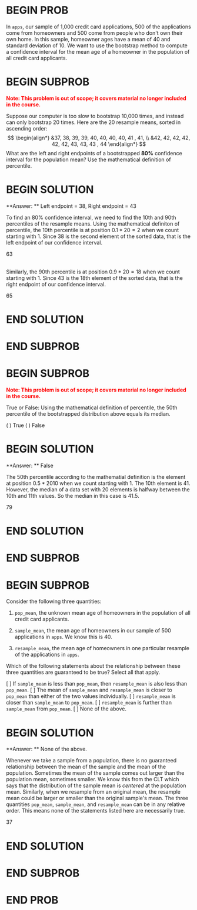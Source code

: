 # BEGIN PROB

In `apps`, our sample of 1,000 credit card applications, 500 of the applications come from homeowners and 500 come from people who don't own their own home. In this sample, homeowner ages have a mean of 40 and standard deviation of 10. We want to use the bootstrap method to compute a confidence interval for the mean age of a homeowner in the population of all credit card applicants.

# BEGIN SUBPROB

<span style="color:red"><b>Note: This problem is out of scope; it covers material no longer included in the course.</b></span>

Suppose our computer is too slow to bootstrap 10,000 times, and instead can only bootstrap 20 times. Here are the 20 resample means, sorted in ascending order:
$$
\begin{align*}
    &37, 38, 39, 39, 40, 40, 40, 40, 41 , 41, \\
    &42, 42, 42, 42, 42, 42, 43, 43, 43 , 44
\end{align*}
$$
What are the left and right endpoints of a bootstrapped **80%** confidence interval for the population mean? Use the mathematical definition of percentile.

# BEGIN SOLUTION

**Answer: ** Left endpoint = 38, Right endpoint = 43

To find an 80% confidence interval, we need to find the 10th and 90th percentiles of the resample means. Using the mathematical definiton of percentile, the 10th percentile is at position $0.1*20 = 2$ when we count starting with 1. Since 38 is the second element of the sorted data, that is the left endpoint of our confidence interval.

<average>63</average>
<br><br> 

Similarly, the 90th percentile is at position $0.9*20 = 18$ when we count starting with 1. Since  43 is the 18th element of the sorted data, that is the right endpoint of our confidence interval. 

<average>65</average>

# END SOLUTION

# END SUBPROB

# BEGIN SUBPROB

<span style="color:red"><b>Note: This problem is out of scope; it covers material no longer included in the course.</b></span>

True or False: Using the mathematical definition of percentile, the 50th percentile of the bootstrapped distribution above equals its median.

( ) True
( ) False

# BEGIN SOLUTION

**Answer: ** False

The 50th percentile according to the mathematial definition is the element at position $0.5*20  10$ when we count starting with 1. The 10th element is 41. However, the median of a data set with 20 elements is halfway between the 10th and 11th values. So the median in this case is 41.5. 

<average>79</average>

# END SOLUTION

# END SUBPROB

# BEGIN SUBPROB

Consider the following three quantities:

1. `pop_mean`, the unknown mean age of homeowners in the population of all credit card applicants. 

2. `sample_mean`, the mean age of homeowners in our sample of 500 applications in `apps`. We know this is 40.

3. `resample_mean`, the mean age of homeowners in one particular resample of the applications in `apps`.

Which of the following statements about the relationship between these three quantities are guaranteed to be true? Select all that apply.

[ ] If `sample_mean` is less than `pop_mean`, then `resample_mean` is also less than `pop_mean`.
[ ] The mean of `sample_mean` and `resample_mean` is closer to `pop_mean` than either of the two values individually. 
[ ] `resample_mean` is closer than `sample_mean` to `pop_mean`. 
[ ] `resample_mean` is further than `sample_mean` from `pop_mean`.
[ ] None of the above.

# BEGIN SOLUTION

**Answer: ** None of the above.

Whenever we take a sample from a population, there is no guaranteed relationship between the mean of the sample and the mean of the population. Sometimes the mean of the sample comes out larger than the population mean, sometimes smaller. We know this from the CLT which says that the distribution of the sample mean is *centered* at the population mean. Similarly, when we resample from an original mean, the resample mean could be larger or smaller than the original sample's mean. The three quantities `pop_mean`, `sample_mean`, and `resample_mean` can be in any relative order. This means none of the statements listed here are necessarily true.

<average>37</average>

# END SOLUTION

# END SUBPROB

# END PROB